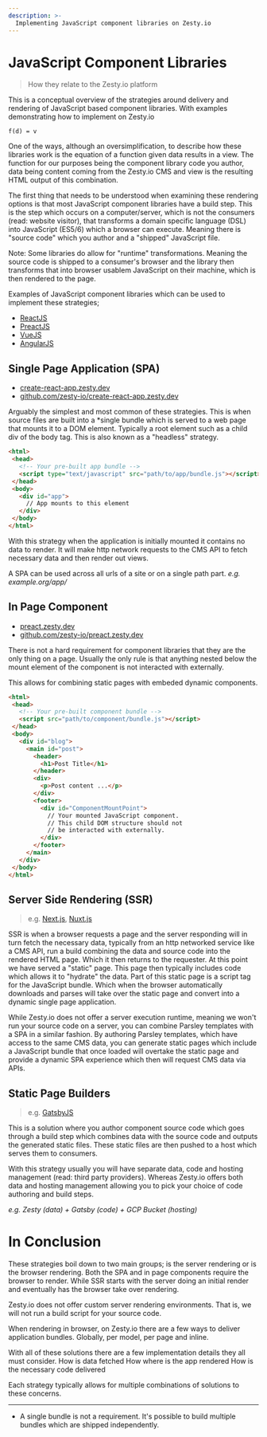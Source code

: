 ```yaml
---
description: >-
  Implementing JavaScript component libraries on Zesty.io
---
```


# JavaScript Component Libraries
> How they relate to the Zesty.io platform

This is a conceptual overview of the strategies around delivery and rendering of JavaScript based component libraries. With examples demonstrating how to implement on Zesty.io

```
f(d) = v
```

One of the ways, although an oversimplification, to describe how these libraries work is the equation of a function given data results in a view. The function for our purposes being the component library code you author, data being content coming from the Zesty.io CMS and view is the resulting HTML output of this combination.

The first thing that needs to be understood when examining these rendering options is that most JavaScript component libraries have a build step. This is the step which occurs on a computer/server, which is not the consumers (read: website visitor), that transforms a domain specific language (DSL) into JavaScript (ES5/6) which a browser can execute. Meaning there is "source code" which you author and a "shipped" JavaScript file.

Note: Some libraries do allow for "runtime" transformations. Meaning the source code is shipped to a consumer's browser and the library then transforms that into browser usablem JavaScript on their machine, which is then rendered to the page.

Examples of JavaScript component libraries which can be used to implement these strategies;
- [ReactJS](https://reactjs.org/)
- [PreactJS](https://preactjs.com/)
- [VueJS](https://vuejs.org/)
- [AngularJS](https://angularjs.org/)


## Single Page Application (SPA)
- [create-react-app.zesty.dev](https://create-react-app.zesty.dev)
- [github.com/zesty-io/create-react-app.zesty.dev](https://github.com/zesty-io/create-react-app.zesty.dev)

Arguably the simplest and most common of these strategies. This is when source files are built into a *single bundle which is served to a web page that mounts it to a DOM element. Typically a root element such as a child div of the body tag. This is also known as a "headless" strategy.

```html
<html>
 <head>
   <!-- Your pre-built app bundle -->
   <script type="text/javascript" src="path/to/app/bundle.js"></script>
 </head>
 <body>
   <div id="app">
     // App mounts to this element
   </div>
 </body>
</html>
```

With this strategy when the application is initially mounted it contains no data to render. It will make http network requests to the CMS API to fetch necessary data and then render out views.

A SPA can be used across all urls of a site or on a single path part. *e.g. example.org/app/*

## In Page Component
- [preact.zesty.dev](https://preact.zesty.dev)
- [github.com/zesty-io/preact.zesty.dev](https://github.com/zesty-io/preact.zesty.dev)

There is not a hard requirement for component libraries that they are the only thing on a page. Usually the only rule is that anything nested below the mount element of the component is not interacted with externally.

This allows for combining static pages with embeded dynamic components.

```html
<html>
 <head>
   <!-- Your pre-built component bundle -->
   <script src="path/to/component/bundle.js"></script>
 </head>
 <body>
   <div id="blog">
     <main id="post">
       <header>
         <h1>Post Title</h1>
       </header>
       <div>
         <p>Post content ...</p>
       </div>
       <footer>
         <div id="ComponentMountPoint">
           // Your mounted JavaScript component.
           // This child DOM structure should not 
           // be interacted with externally.
         </div>
       </footer>
     </main>
   </div>
 </body>
</html>
```


## Server Side Rendering (SSR)
> e.g. [Next.js](https://nextjs.org/), [Nuxt.js](https://nuxtjs.org/)

SSR is when a browser requests a page and the server responding will in turn fetch the necessary data, typically from an http networked service like a CMS API, run a build combining the data and source code into the rendered HTML page. Which it then returns to the requester. At this point we have served a "static" page. This page then typically includes code which allows it to "hydrate" the data. Part of this static page is a script tag for the JavaScript bundle. Which when the browser automatically downloads and parses will take over the static page and convert into a dynamic single page application.

While Zesty.io does not offer a server execution runtime, meaning we won't run your source code on a server, you can combine Parsley templates with a SPA in a similar fashion. By authoring Parsley templates, which have access to the same CMS data, you can generate static pages which include a JavaScript bundle that once loaded will overtake the static page and provide a dynamic SPA experience which then will request CMS data via APIs.

## Static Page Builders
> e.g. [GatsbyJS](https://www.gatsbyjs.org/)

<!-- - [gatsby.zesty.dev](https://gatsby.zesty.dev/)
- [github.com/zesty-io/gatsby-starter-zesty](https://github.com/zesty-io/gatsby-starter-zesty) -->

This is a solution where you author component source code which goes through a build step which combines data with the source code and outputs the generated static files. These static files are then pushed to a host which serves them to consumers.

With this strategy usually you will have separate data, code and hosting management (read: third party providers). Whereas Zesty.io offers both data and hosting management allowing you to pick your choice of code authoring and build steps.

*e.g. Zesty (data) + Gatsby (code) + GCP Bucket (hosting)*

# In Conclusion
These strategies boil down to two main groups; is the server rendering or is the browser rendering. Both the SPA and in page components require the browser to render. While SSR starts with the server doing an initial render and eventually has the browser take over rendering.

Zesty.io does not offer custom server rendering environments. That is, we will not run a build script for your source code.

When rendering in browser, on Zesty.io there are a few ways to deliver application bundles. Globally, per model, per page and inline.

With all of these solutions there are a few implementation details they all must consider.
How is data fetched
How where is the app rendered
How is the necessary code delivered

Each strategy typically allows for multiple combinations of solutions to these concerns. 

---

* A single bundle is not a requirement. It's possible to build multiple bundles which are shipped independently.